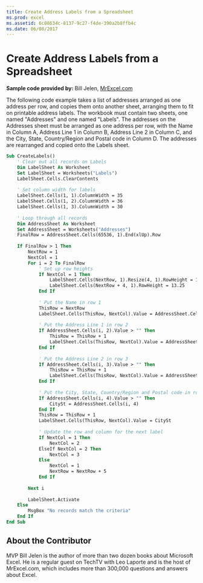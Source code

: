 ```yaml
---
title: Create Address Labels from a Spreadsheet
ms.prod: excel
ms.assetid: 6c08634c-8137-9c27-f4de-390a2b8ffb4c
ms.date: 06/08/2017
---
```



# Create Address Labels from a Spreadsheet




 **Sample code provided by:** Bill Jelen, [MrExcel.com](http://www.mrexcel.com/)



The following code example takes a list of addresses arranged as one address per row, and copies them onto another sheet, arranging them to fit on printable address labels. The workbook must contain two sheets, one named "Addresses" and one named "Labels". The addresses on the Addresses sheet must be arranged as one address per row, with the Name in Column A, Address Line 1 in Column B, Address Line 2 in Column C, and the City, State, Country/Region and Postal code in Column D. The addresses are rearranged and copied onto the Labels sheet.



```vb
Sub CreateLabels() 
    ' Clear out all records on Labels 
    Dim LabelSheet As Worksheet 
    Set LabelSheet = Worksheets("Labels") 
    LabelSheet.Cells.ClearContents 
 
    ' Set column width for labels 
    LabelSheet.Cells(1, 1).ColumnWidth = 35 
    LabelSheet.Cells(1, 2).ColumnWidth = 36 
    LabelSheet.Cells(1, 3).ColumnWidth = 30 
     
    ' Loop through all records 
    Dim AddressSheet As Worksheet 
    Set AddressSheet = Worksheets("Addresses") 
    FinalRow = AddressSheet.Cells(65536, 1).End(xlUp).Row 
     
    If FinalRow > 1 Then 
        NextRow = 1 
        NextCol = 1 
        For i = 2 To FinalRow 
            ' Set up row heights 
            If NextCol = 1 Then 
                LabelSheet.Cells(NextRow, 1).Resize(4, 1).RowHeight = 15.25 
                LabelSheet.Cells(NextRow + 4, 1).RowHeight = 13.25 
            End If 
         
            ' Put the Name in row 1 
            ThisRow = NextRow 
            LabelSheet.Cells(ThisRow, NextCol).Value = AddressSheet.Cells(i, 1) &; "   " &; AddressSheet.Cells(i, 7) 
             
            ' Put the Address Line 1 in row 2 
            If AddressSheet.Cells(i, 2).Value > "" Then 
                ThisRow = ThisRow + 1 
                LabelSheet.Cells(ThisRow, NextCol).Value = AddressSheet.Cells(i, 2) 
            End If 
             
            ' Put the Address Line 2 in row 3 
            If AddressSheet.Cells(i, 3).Value > "" Then 
                ThisRow = ThisRow + 1 
                LabelSheet.Cells(ThisRow, NextCol).Value = AddressSheet.Cells(i, 3) 
            End If 
             
            ' Put the City, State, Country/Region and Postal code in row 4 
            If AddressSheet.Cells(i, 4).Value > "" Then 
                CitySt = AddressSheet.Cells(i, 4) 
            End If 
            ThisRow = ThisRow + 1 
            LabelSheet.Cells(ThisRow, NextCol).Value = CitySt 
             
            ' Update the row and column for the next label 
            If NextCol = 1 Then 
                NextCol = 2 
            ElseIf NextCol = 2 Then 
                NextCol = 3 
            Else 
                NextCol = 1 
                NextRow = NextRow + 5 
            End If 
         
        Next i 
         
        LabelSheet.Activate 
    Else 
        MsgBox "No records match the criteria" 
    End If 
End Sub
```


## About the Contributor
<a name="AboutContributor"> </a>

MVP Bill Jelen is the author of more than two dozen books about Microsoft Excel. He is a regular guest on TechTV with Leo Laporte and is the host of MrExcel.com, which includes more than 300,000 questions and answers about Excel. 


